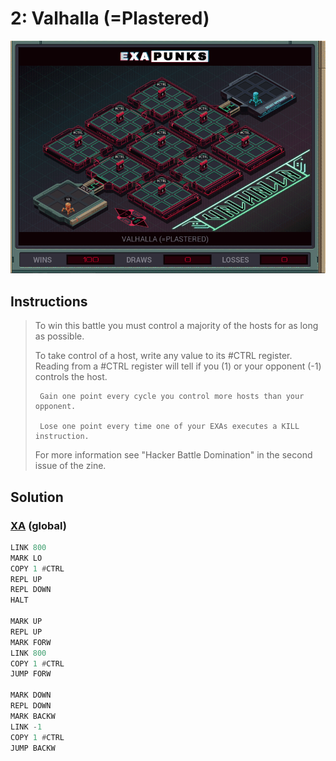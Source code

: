 # 2: Valhalla (=Plastered)

<div align="center"><img src="EXAPUNKS - Valhalla (2023-12-01-13-21-11).gif" /></div>

## Instructions
> To win this battle you must control a majority of the hosts for as long as possible. 
> 
> To take control of a host, write any value to its #CTRL register. Reading from a #CTRL register will tell if you (1) or your opponent (-1) controls the host.
> 
>      Gain one point every cycle you control more hosts than your opponent.
> 
>      Lose one point every time one of your EXAs executes a KILL instruction.
> 
> For more information see "Hacker Battle Domination" in the second issue of the zine.

## Solution

### [XA](XA.exa) (global)
```asm
LINK 800
MARK LO
COPY 1 #CTRL
REPL UP
REPL DOWN
HALT

MARK UP
REPL UP
MARK FORW
LINK 800
COPY 1 #CTRL
JUMP FORW

MARK DOWN
REPL DOWN
MARK BACKW
LINK -1
COPY 1 #CTRL
JUMP BACKW

```

